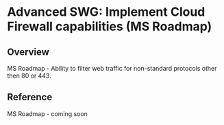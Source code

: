 ﻿# Advanced SWG: Implement Cloud Firewall capabilities (MS Roadmap)
 
## Overview

MS Roadmap - Ability to filter web traffic for non-standard protocols other then 80 or 443.

## Reference

MS Roadmap - coming soon
